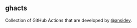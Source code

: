 ## ghacts

Collection of GitHub Actions that are developed by [@ansidev](https://github.com/ansidev).

